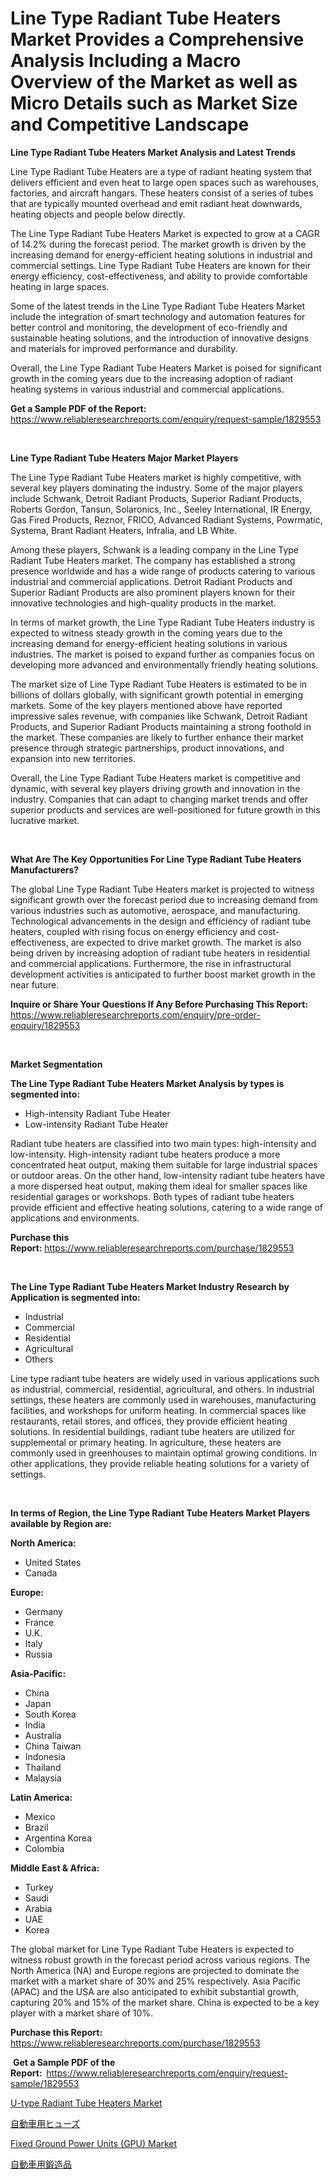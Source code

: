 <p><h1>Line Type Radiant Tube Heaters Market Provides a Comprehensive Analysis Including a Macro Overview of the Market as well as Micro Details such as Market Size and Competitive Landscape</h1></p><p><strong>Line Type Radiant Tube Heaters Market Analysis and Latest Trends</strong></p>
<p><p>Line Type Radiant Tube Heaters are a type of radiant heating system that delivers efficient and even heat to large open spaces such as warehouses, factories, and aircraft hangars. These heaters consist of a series of tubes that are typically mounted overhead and emit radiant heat downwards, heating objects and people below directly.</p><p>The Line Type Radiant Tube Heaters Market is expected to grow at a CAGR of 14.2% during the forecast period. The market growth is driven by the increasing demand for energy-efficient heating solutions in industrial and commercial settings. Line Type Radiant Tube Heaters are known for their energy efficiency, cost-effectiveness, and ability to provide comfortable heating in large spaces.</p><p>Some of the latest trends in the Line Type Radiant Tube Heaters Market include the integration of smart technology and automation features for better control and monitoring, the development of eco-friendly and sustainable heating solutions, and the introduction of innovative designs and materials for improved performance and durability.</p><p>Overall, the Line Type Radiant Tube Heaters Market is poised for significant growth in the coming years due to the increasing adoption of radiant heating systems in various industrial and commercial applications.</p></p>
<p><strong>Get a Sample PDF of the Report:&nbsp;</strong> <a href="https://www.reliableresearchreports.com/enquiry/request-sample/1829553">https://www.reliableresearchreports.com/enquiry/request-sample/1829553</a></p>
<p>&nbsp;</p>
<p><strong>Line Type Radiant Tube Heaters Major Market Players</strong></p>
<p><p>The Line Type Radiant Tube Heaters market is highly competitive, with several key players dominating the industry. Some of the major players include Schwank, Detroit Radiant Products, Superior Radiant Products, Roberts Gordon, Tansun, Solaronics, Inc., Seeley International, IR Energy, Gas Fired Products, Reznor, FRICO, Advanced Radiant Systems, Powrmatic, Systema, Brant Radiant Heaters, Infralia, and LB White. </p><p>Among these players, Schwank is a leading company in the Line Type Radiant Tube Heaters market. The company has established a strong presence worldwide and has a wide range of products catering to various industrial and commercial applications. Detroit Radiant Products and Superior Radiant Products are also prominent players known for their innovative technologies and high-quality products in the market.</p><p>In terms of market growth, the Line Type Radiant Tube Heaters industry is expected to witness steady growth in the coming years due to the increasing demand for energy-efficient heating solutions in various industries. The market is poised to expand further as companies focus on developing more advanced and environmentally friendly heating solutions.</p><p>The market size of Line Type Radiant Tube Heaters is estimated to be in billions of dollars globally, with significant growth potential in emerging markets. Some of the key players mentioned above have reported impressive sales revenue, with companies like Schwank, Detroit Radiant Products, and Superior Radiant Products maintaining a strong foothold in the market. These companies are likely to further enhance their market presence through strategic partnerships, product innovations, and expansion into new territories.</p><p>Overall, the Line Type Radiant Tube Heaters market is competitive and dynamic, with several key players driving growth and innovation in the industry. Companies that can adapt to changing market trends and offer superior products and services are well-positioned for future growth in this lucrative market.</p></p>
<p>&nbsp;</p>
<p><strong>What Are The Key Opportunities For Line Type Radiant Tube Heaters Manufacturers?</strong></p>
<p><p>The global Line Type Radiant Tube Heaters market is projected to witness significant growth over the forecast period due to increasing demand from various industries such as automotive, aerospace, and manufacturing. Technological advancements in the design and efficiency of radiant tube heaters, coupled with rising focus on energy efficiency and cost-effectiveness, are expected to drive market growth. The market is also being driven by increasing adoption of radiant tube heaters in residential and commercial applications. Furthermore, the rise in infrastructural development activities is anticipated to further boost market growth in the near future.</p></p>
<p><strong>Inquire or Share Your Questions If Any Before Purchasing This Report:</strong> <a href="https://www.reliableresearchreports.com/enquiry/pre-order-enquiry/1829553">https://www.reliableresearchreports.com/enquiry/pre-order-enquiry/1829553</a></p>
<p>&nbsp;</p>
<p><strong>Market Segmentation</strong></p>
<p><strong>The Line Type Radiant Tube Heaters Market Analysis by types is segmented into:</strong></p>
<p><ul><li>High-intensity Radiant Tube Heater</li><li>Low-intensity Radiant Tube Heater</li></ul></p>
<p><p>Radiant tube heaters are classified into two main types: high-intensity and low-intensity. High-intensity radiant tube heaters produce a more concentrated heat output, making them suitable for large industrial spaces or outdoor areas. On the other hand, low-intensity radiant tube heaters have a more dispersed heat output, making them ideal for smaller spaces like residential garages or workshops. Both types of radiant tube heaters provide efficient and effective heating solutions, catering to a wide range of applications and environments.</p></p>
<p><strong>Purchase this Report:&nbsp;</strong><a href="https://www.reliableresearchreports.com/purchase/1829553">https://www.reliableresearchreports.com/purchase/1829553</a></p>
<p>&nbsp;</p>
<p><strong>The Line Type Radiant Tube Heaters Market Industry Research by Application is segmented into:</strong></p>
<p><ul><li>Industrial</li><li>Commercial</li><li>Residential</li><li>Agricultural</li><li>Others</li></ul></p>
<p><p>Line type radiant tube heaters are widely used in various applications such as industrial, commercial, residential, agricultural, and others. In industrial settings, these heaters are commonly used in warehouses, manufacturing facilities, and workshops for uniform heating. In commercial spaces like restaurants, retail stores, and offices, they provide efficient heating solutions. In residential buildings, radiant tube heaters are utilized for supplemental or primary heating. In agriculture, these heaters are commonly used in greenhouses to maintain optimal growing conditions. In other applications, they provide reliable heating solutions for a variety of settings.</p></p>
<p>&nbsp;</p>
<p><strong>In terms of Region, the Line Type Radiant Tube Heaters Market Players available by Region are:</strong></p>
<p>
    <p> <strong> North America: </strong>
        <ul>
            <li>United States</li>
            <li>Canada</li>
        </ul>
        </p> 
    <p> <strong> Europe: </strong>
        <ul>
            <li>Germany</li>
            <li>France</li>
            <li>U.K.</li>
            <li>Italy</li>
            <li>Russia</li>
        </ul>
        </p> 
    <p> <strong> Asia-Pacific: </strong>
        <ul>
            <li>China</li>
            <li>Japan</li>
            <li>South Korea</li>
            <li>India</li>
            <li>Australia</li>
            <li>China Taiwan</li>
            <li>Indonesia</li>
            <li>Thailand</li>
            <li>Malaysia</li>
        </ul>
        </p> 
    <p> <strong> Latin America: </strong>
        <ul>
            <li>Mexico</li>
            <li>Brazil</li>
            <li>Argentina Korea</li>
            <li>Colombia</li>
        </ul>
        </p> 
    <p> <strong> Middle East & Africa: </strong>
        <ul>
            <li>Turkey</li>
            <li>Saudi</li>
            <li>Arabia</li>
            <li>UAE</li>
            <li>Korea</li>
        </ul>
    </p>
    </p>
<p><p>The global market for Line Type Radiant Tube Heaters is expected to witness robust growth in the forecast period across various regions. The North America (NA) and Europe regions are projected to dominate the market with a market share of 30% and 25% respectively. Asia Pacific (APAC) and the USA are also anticipated to exhibit substantial growth, capturing 20% and 15% of the market share. China is expected to be a key player with a market share of 10%.</p></p>
<p><strong>Purchase this Report: </strong><a href="https://www.reliableresearchreports.com/purchase/1829553">https://www.reliableresearchreports.com/purchase/1829553</a></p>
<p>&nbsp;<strong>Get a Sample PDF of the Report:&nbsp;&nbsp;</strong><a href="https://www.reliableresearchreports.com/enquiry/request-sample/1829553">https://www.reliableresearchreports.com/enquiry/request-sample/1829553</a></p>
<p><strong></strong></p>
<p><p><a href="https://github.com/Angelnienowdseej3e45z3p8c/Market-Research-Report-List-1/blob/main/u-type-radiant-tube-heaters-market.md">U-type Radiant Tube Heaters Market</a></p><p><a href="https://github.com/EstaSprer20231/Market-Research-Report-List-1/blob/main/510365516845.md">自動車用ヒューズ</a></p><p><a href="https://github.com/brentleyjimmiealvaradoz4l1rea/Market-Research-Report-List-1/blob/main/fixed-ground-power-units-gpu-market.md">Fixed Ground Power Units (GPU) Market</a></p><p><a href="https://github.com/vlcostes/Market-Research-Report-List-1/blob/main/478271016844.md">自動車用鍛造品</a></p></p>